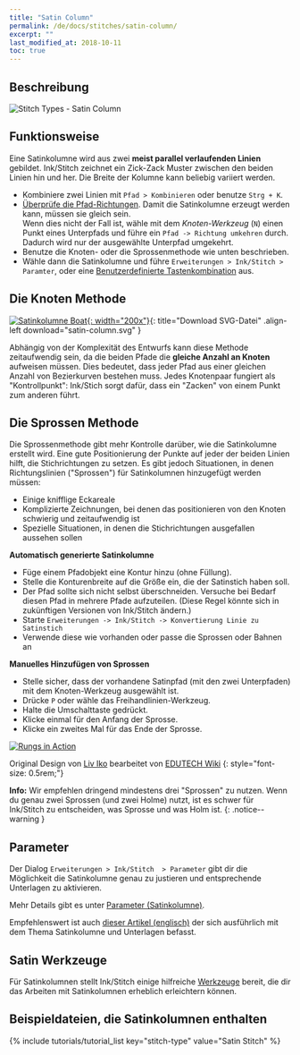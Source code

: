 ```yaml
---
title: "Satin Column"
permalink: /de/docs/stitches/satin-column/
excerpt: ""
last_modified_at: 2018-10-11
toc: true
---
```

## Beschreibung

![Stitch Types - Satin Column](/assets/images/docs/stitch-type-satincolumn.jpg)

## Funktionsweise
Eine Satinkolumne wird aus zwei **meist parallel verlaufenden Linien** gebildet. Ink/Stitch zeichnet ein Zick-Zack Muster zwischen den beiden Linien hin und her. Die Breite der Kolumne kann beliebig variiert werden.

* Kombiniere zwei Linien mit `Pfad > Kombinieren` oder benutze `Strg + K`.
* [Überprüfe die Pfad-Richtungen](/docs/customize/#enabling-path-outlines--direction). Damit die Satinkolumne erzeugt werden kann, müssen sie gleich sein.<br />Wenn dies nicht der Fall ist, wähle mit dem *Knoten-Werkzeug* (`N`) einen Punkt eines Unterpfads und führe ein `Pfad -> Richtung umkehren` durch. Dadurch wird nur der ausgewählte Unterpfad umgekehrt.
* Benutze die Knoten- oder die Sprossenmethode wie unten beschrieben.
* Wähle dann die Satinkolumne und führe `Erweiterungen > Ink/Stitch > Paramter`, oder eine [Benutzerdefinierte Tastenkombination](/docs/customize/) aus.

## Die Knoten Methode
[![Satinkolumne Boat](/assets/images/docs/satin-column.jpg){: width="200x"}](/assets/images/docs/satin-column.svg){: title="Download SVG-Datei" .align-left download="satin-column.svg" }

Abhängig von der Komplexität des Entwurfs kann diese Methode zeitaufwendig sein, da die beiden Pfade die **gleiche Anzahl an Knoten** aufweisen müssen. Dies bedeutet, dass jeder Pfad aus einer gleichen Anzahl von Bezierkurven bestehen muss. Jedes Knotenpaar fungiert als "Kontrollpunkt": Ink/Stich sorgt dafür, dass ein "Zacken" von einem Punkt zum anderen führt.

## Die Sprossen Methode

Die Sprossenmethode gibt mehr Kontrolle darüber, wie die Satinkolumne erstellt wird. Eine gute Positionierung der Punkte auf jeder der beiden Linien hilft, die Stichrichtungen zu setzen. Es gibt jedoch Situationen, in denen Richtungslinien ("Sprossen") für Satinkolumnen hinzugefügt werden müssen:

* Einige knifflige Eckareale
* Komplizierte Zeichnungen, bei denen das positionieren von den Knoten schwierig und zeitaufwendig ist
* Spezielle Situationen, in denen die Stichrichtungen ausgefallen aussehen sollen

**Automatisch generierte Satinkolumne**
* Füge einem Pfadobjekt eine Kontur hinzu (ohne Füllung).
* Stelle die Konturenbreite auf die Größe ein, die der Satinstich haben soll.
* Der Pfad sollte sich nicht selbst überschneiden. Versuche bei Bedarf diesen Pfad in mehrere Pfade aufzuteilen. (Diese Regel könnte sich in zukünftigen Versionen von Ink/Stitch ändern.)
* Starte `Erweiterungen -> Ink/Stitch -> Konvertierung Linie zu Satinstich`
* Verwende diese wie vorhanden oder passe die Sprossen oder Bahnen an

**Manuelles Hinzufügen von Sprossen**
* Stelle sicher, dass der vorhandene Satinpfad (mit den zwei Unterpfaden) mit dem Knoten-Werkzeug ausgewählt ist.
* Drücke `P` oder wähle das Freihandlinien-Werkzeug.
* Halte die Umschalttaste gedrückt.
* Klicke einmal für den Anfang der Sprosse.
* Klicke ein zweites Mal für das Ende der Sprosse.


[![Rungs in Action](https://edutechwiki.unige.ch/mediawiki/images/thumb/6/68/InkStitch-round-bird-2.png/300px-InkStitch-round-bird-2.png)](https://edutechwiki.unige.ch/mediawiki/images/6/68/InkStitch-round-bird-2.png)

Original Design von [Liv Iko](https://thenounproject.com/liv_iko/collection/birds/?i=898697) bearbeitet von [EDUTECH Wiki](https://edutechwiki.unige.ch/en/InkStitch)
{: style="font-size: 0.5rem;"}

**Info:** Wir empfehlen dringend mindestens drei "Sprossen" zu nutzen.
Wenn du genau zwei Sprossen (und zwei Holme) nutzt, ist es schwer für Ink/Stitch zu entscheiden, was Sprosse und was Holm ist.
{: .notice--warning }

## Parameter

Der Dialog `Erweiterungen > Ink/Stitch  > Parameter` gibt dir die Möglichkeit die Satinkolumne genau zu justieren und entsprechende Unterlagen zu aktivieren.

Mehr Details gibt es unter [Parameter (Satinkolumne)](/de/docs/params/#satinkolumne).

Empfehlenswert ist auch [dieser Artikel (englisch)](https://www.mrxstitch.com/underlay/) der sich ausführlich mit dem Thema Satinkolumne und Unterlagen befasst.

## Satin Werkzeuge

Für Satinkolumnen stellt Ink/Stitch einige hilfreiche [Werkzeuge](/de/docs/satin-tools/) bereit, die dir das Arbeiten mit Satinkolumnen erheblich erleichtern können.

## Beispieldateien, die Satinkolumnen enthalten
{% include tutorials/tutorial_list key="stitch-type" value="Satin Stitch" %}
